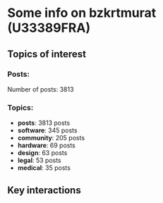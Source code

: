# Some info on bzkrtmurat (U33389FRA)


## Topics of interest

### Posts: 

Number of posts: 3813

### Topics:

* __posts__: 3813 posts
* __software__: 345 posts
* __community__: 205 posts
* __hardware__: 69 posts
* __design__: 63 posts
* __legal__: 53 posts
* __medical__: 35 posts

## Key interactions 

